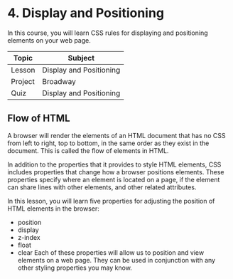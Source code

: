 # 4. Display and Positioning
In this course, you will learn CSS rules for displaying and positioning elements on your web page.

| Topic  |  Subject  |
| ------------------- | ------------------- |
|  Lesson  |  Display and Positioning  |
|  Project |  Broadway |
|  Quiz  |  Display and Positioning |

## Flow of HTML
A browser will render the elements of an HTML document that has no CSS from left to right, top to bottom, in the same order as they exist in the document. This is called the flow of elements in HTML.

In addition to the properties that it provides to style HTML elements, CSS includes properties that change how a browser positions elements. These properties specify where an element is located on a page, if the element can share lines with other elements, and other related attributes.

In this lesson, you will learn five properties for adjusting the position of HTML elements in the browser:
- position
- display
- z-index
- float
- clear
Each of these properties will allow us to position and view elements on a web page. They can be used in conjunction with any other styling properties you may know.